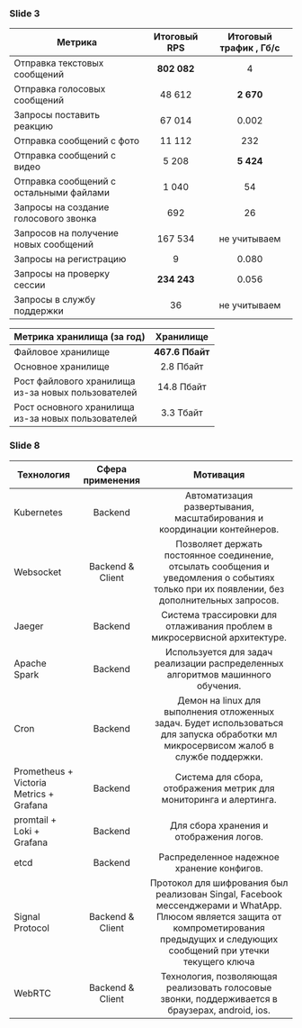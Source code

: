 ### Slide 3

| Метрика                                  | Итоговый RPS | Итоговый трафик , Гб/с |
|------------------------------------------|:------------:|:----------------------:|
| Отправка текстовых сообщений             | **802 082**  |           4            | 
| Отправка голосовых сообщений             |    48 612    |       **2 670**        | 
| Запросы поставить реакцию                |    67 014    |         0.002          | 
| Отправка  сообщений с фото               |    11 112    |          232           | 
| Отправка  сообщений с видео              |    5 208     |       **5 424**        | 
| Отправка  сообщений с остальными файлами |    1 040     |           54           | 
| Запросы на создание голосового звонка    |     692      |           26           | 
| Запросов на получение новых сообщений    |   167 534    |      не учитываем      | 
| Запросы на регистрацию                   |      9       |         0.080          |
| Запросы на проверку сессии               | **234 243**  |         0.056          |
| Запросы в службу поддержки               |      36      |      не учитываем      |


| Метрика хранилища (за год)                              |    Хранилище    |
|---------------------------------------------------------|:---------------:|
| Файловое хранилище                                      | **467.6 Пбайт** |
| Основное хранилище                                      |    2.8 Пбайт    |
| Рост файлового хранилища<br/> из-за новых пользователей |   14.8 Пбайт    |
| Рост основного хранилища<br/> из-за новых пользователей |    3.3 Тбайт    |


### Slide 8 

| Технология                              |   Сфера применения   |                                                                                        Мотивация                                                                                        |  
|-----------------------------------------|:--------------------:|:---------------------------------------------------------------------------------------------------------------------------------------------------------------------------------------:|
| Kubernetes                              |       Backend        |                                                         Автоматизация развертывания, масштабирования и координации контейнеров.                                                         |
| Websocket                               |   Backend & Client   |                       Позволяет держать постоянное соединение, отсылать сообщения и уведомления о событиях только при их появлении, без дополнительных запросов.                        |
| Jaeger                                  |       Backend        |                                                        Система трассировки для отлаживания проблем в микросервисной архитектуре.                                                        |
| Apache Spark                            |       Backend        |                                                     Используется для задач реализации распределенных алгоритмов машинного обучения.                                                     |
| Cron                                    |       Backend        |                          Демон на linux для выполнения отложенных задач. Будет использоваться для запуска обработки мл микросервисом жалоб в службе поддержки.                          |
| Prometheus + Victoria Metrics + Grafana |       Backend        |                                                           Система для сбора, отображения метрик для мониторинга и алертинга.                                                            |
| promtail + Loki + Grafana               |       Backend        |                                                                         Для сбора хранения и отображения логов.                                                                         |
| etcd                                    |       Backend        |                                                                       Распределенное надежное хранение конфигов.                                                                        |
| Signal Protocol                         |   Backend & Client   | Протокол для шифрования был реализован Singal, Facebook мессенджерами и WhatApp. Плюсом является защита от компрометирования предыдущих и следующих сообщений при утечки текущего ключа |
| WebRTC                                  |   Backend & Client   |                                             Технология, позволяющая реализовать голосовые звонки, поддерживается в браузерах, android, ios.                                             |
